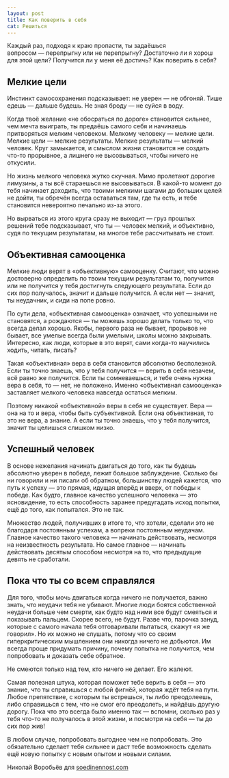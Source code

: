 ```yaml
---
layout: post
title: Как поверить в себя
cat: Решиться
---
```


Каждый раз, подходя к краю пропасти, ты задаёшься вопросом — перепрыгну или не перепрыгну? Достаточно ли я хорош для этой цели? Получится ли у меня её достичь? Как поверить в себя?

## Мелкие цели

Инстинкт самосохранения подсказывает: не уверен — не обгоняй. Тише едешь — дальше будешь. Не зная броду — не суйся в воду.

Когда твоё желание «не обосраться по дороге» становится сильнее, чем мечта выиграть, ты предаёшь самого себя и начинаешь притворяться мелким человеком. Мелкому человеку — мелкие цели. Мелкие цели — мелкие результаты. Мелкие результаты — мелкий человек. Круг замыкается, и смыслом жизни становится не создать что-то прорывное, а лишнего не высовываться, чтобы ничего не откусили.

Но жизнь мелкого человека жутко скучная. Мимо пролетают дорогие лимузины, а ты всё стараешься не высовываться. В какой-то момент до тебя начинает доходить, что твоими мелкими шагами до больших целей не дойти, ты обречён всегда оставаться там, где ты есть, и тебе становится невероятно печально из-за этого.

Но вырваться из этого круга сразу не выходит — груз прошлых решений тебе подсказывает, что ты — человек мелкий, и объективно, судя по текущим результатам, на многое тебе рассчитывать не стоит.

## Объективная самооценка

Мелкие люди верят в «объективную» самооценку. Считают, что можно достоверно определить по твоим текущим результатам то, получится или не получится у тебя достигнуть следующего результата. Если до сих пор получалось, значит и дальше получится. А если нет — значит, ты неудачник, и сиди на попе ровно.

По сути дела, «объективная самооценка» означает, что успешными не становятся, а рождаются — ты можешь хорошо делать только то, что всегда делал хорошо. Якобы, первого раза не бывает, прорывов не бывает, все умелые всегда были умелыми, школы можно закрывать. Интересно, как люди, которые в это верят, сами когда-то научились ходить, читать, писать?

Такая «объективная» вера в себя становится абсолютно бесполезной. Если ты точно знаешь, что у тебя получится — верить в себя незачем, всё равно же получится. Если ты сомневаешься, и тебе очень нужна вера в себя, то — нет, не положено. Именно «объективная самооценка» заставляет мелкого человека навсегда остаться мелким.

Поэтому никакой «объективной» веры в себя не существует. Вера — она на то и вера, чтобы быть субъективной. Если она объективная, то это не вера, а знание. А если ты точно знаешь, что у тебя получится, значит ты целишься слишком низко.

## Успешный человек

В основе нежелания начинать двигаться до того, как ты будешь абсолютно уверен в победе, лежит большое заблуждение. Сколько бы ни говорили и ни писали об обратном, большинству людей кажется, что путь к успеху — это прямая, идущая вперёд и вверх, от победы к победе. Как будто, главное качество успешного человека — это ясновидение, то есть способность заранее предугадать исход попытки, ещё до того, как попытался. Это не так.

Множество людей, получивших в итоге то, что хотели, сделали это не благодаря постоянным успехам, а вопреки постоянным неудачам. Главное качество такого человека — начинать действовать, несмотря на неизвестность результата. Но самое главное — начинать действовать десятым способом несмотря на то, что предыдущие девять не сработали.

## Пока что ты со всем справлялся

Для того, чтобы мочь двигаться когда ничего не получается, важно знать, что неудачи тебя не убивают. Многие люди боятся собственной неудачи больше чем смерти, как будто над ними все будут смеяться и показывать пальцем. Скорее всего, не будут. Разве что, парочка зануд, которые с самого начала тебя отговаривали пытаться, скажут «я же говорил». Но их можно не слушать, потому что со своим гиперкритическим мышлением они никогда ничего не добьются. Им всегда проще придумать причину, почему попытка не получится, чем попробовать и доказать себе обратное.

Не смеются только над тем, кто ничего не делает. Его жалеют.

Самая полезная штука, которая поможет тебе верить в себя — это знание, что ты справишься с любой фигнёй, которая ждёт тебя на пути. Любое препятствие, с которым ты встрешься, ты либо преодолеешь, либо справишься с тем, что не смог его преодолеть, и найдёшь другую дорогу. Пока что это всегда было именно так — вспомни, сколько раз у тебя что-то не получалось в этой жизни, и посмотри на себя — ты до сих пор жив!

В любом случае, попробовать выгоднее чем не попробовать. Это обязательно сделает тебя сильнее и даст тебе возможность сделать ещё новую попытку с новым опытом и новыми силами.

Николай Воробьёв для [soedinennost.com](http://soedinennost.com/)